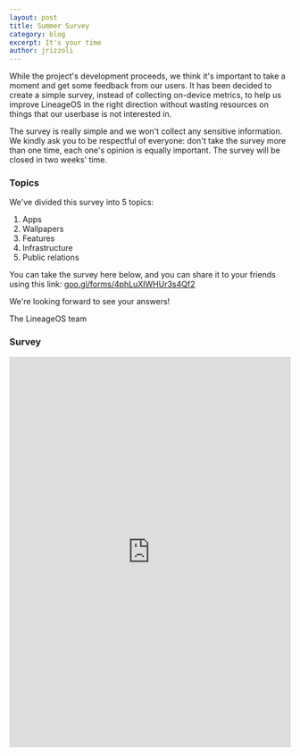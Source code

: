 ```yaml
---
layout: post
title: Summer Survey
category: blog
excerpt: It's your time
author: jrizzoli
---
```


While the project's development proceeds, we think it's important to take a moment and get some feedback from our users. 
It has been decided to create a simple survey, instead of collecting on-device metrics, to help us improve LineageOS 
in the right direction without wasting resources on things that our userbase is not interested in. 

The survey is really simple and we won't collect any sensitive information. 
We kindly ask you to be respectful of everyone: don't take the survey more than one time, each one's opinion is equally important. 
The survey will be closed in two weeks' time. 

### Topics 

We've divided this survey into 5 topics:

1. Apps
2. Wallpapers
3. Features
4. Infrastructure
5. Public relations


You can take the survey here below, and you can share it to your friends using this link: [goo.gl/forms/4phLuXIWHUr3s4Qf2](https://goo.gl/forms/4phLuXIWHUr3s4Qf2) 

We're looking forward to see your answers!

The LineageOS team

### Survey

<html>
<iframe src="https://docs.google.com/forms/d/e/1FAIpQLSdb1IiHmxwVh08emdMh5Nc9pi8oIhc-Wp49Sr5JdFRzoDMPmA/viewform?embedded=true" width="100%" height="700" frameborder="0" marginheight="0" marginwidth="0"><a href="https://goo.gl/forms/4phLuXIWHUr3s4Qf2>Loading...</a></iframe>
</html>